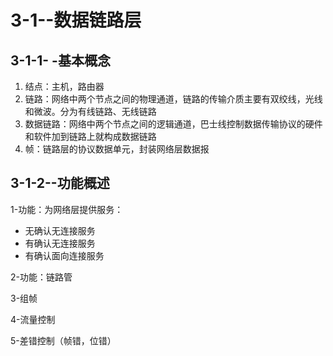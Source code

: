 # 3-1--数据链路层

## 3-1-1- -基本概念

1. 结点：主机，路由器
2. 链路：网络中两个节点之间的物理通道，链路的传输介质主要有双绞线，光线和微波。分为有线链路、无线链路
3. 数据链路：网络中两个节点之间的逻辑通道，巴士线控制数据传输协议的硬件和软件加到链路上就构成数据链路
4. 帧：链路层的协议数据单元，封装网络层数据报

## 3-1-2--功能概述

1-功能：为网络层提供服务：

* 无确认无连接服务
* 有确认无连接服务
* 有确认面向连接服务

2-功能：链路管

3-组帧

4-流量控制

5-差错控制（帧错，位错）

